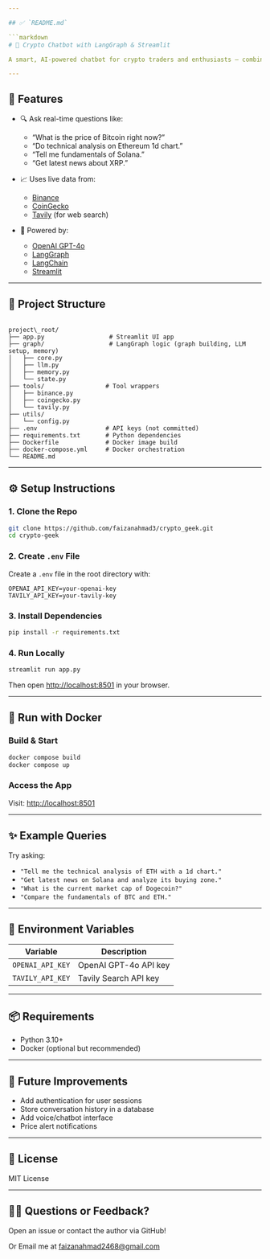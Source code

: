 ```yaml
---

## ✅ `README.md`

```markdown
# 🧠 Crypto Chatbot with LangGraph & Streamlit

A smart, AI-powered chatbot for crypto traders and enthusiasts — combining real-time market data, technical/fundamental analysis, and up-to-date news using tools like **Binance API**, **CoinGecko**, **Tavily**, and **OpenAI GPT-4o**. Built with LangGraph and Streamlit.

---
```


## 🚀 Features

- 🔍 Ask real-time questions like:
  - “What is the price of Bitcoin right now?”
  - “Do technical analysis on Ethereum 1d chart.”
  - “Tell me fundamentals of Solana.”
  - “Get latest news about XRP.”

- 📈 Uses live data from:
  - [Binance](https://www.binance.com/en)
  - [CoinGecko](https://www.coingecko.com/)
  - [Tavily](https://www.tavily.com/) (for web search)

- 🧠 Powered by:
  - [OpenAI GPT-4o](https://openai.com/gpt-4o)
  - [LangGraph](https://python.langgraph.dev/)
  - [LangChain](https://www.langchain.com/)
  - [Streamlit](https://streamlit.io/)

---

## 🧩 Project Structure

```

project\_root/
├── app.py                  # Streamlit UI app
├── graph/                  # LangGraph logic (graph building, LLM setup, memory)
│   ├── core.py
│   ├── llm.py
│   ├── memory.py
│   └── state.py
├── tools/                 # Tool wrappers
│   ├── binance.py
│   ├── coingecko.py
│   └── tavily.py
├── utils/
│   └── config.py
├── .env                   # API keys (not committed)
├── requirements.txt       # Python dependencies
├── Dockerfile             # Docker image build
├── docker-compose.yml     # Docker orchestration
└── README.md

````

---

## ⚙️ Setup Instructions

### 1. Clone the Repo

```bash
git clone https://github.com/faizanahmad3/crypto_geek.git
cd crypto-geek
````

### 2. Create `.env` File

Create a `.env` file in the root directory with:

```
OPENAI_API_KEY=your-openai-key
TAVILY_API_KEY=your-tavily-key
```

### 3. Install Dependencies

```bash
pip install -r requirements.txt
```

### 4. Run Locally

```bash
streamlit run app.py
```

Then open [http://localhost:8501](http://localhost:8501) in your browser.

---

## 🐳 Run with Docker

### Build & Start

```bash
docker compose build
docker compose up
```

### Access the App

Visit: [http://localhost:8501](http://localhost:8501)

---

## ✨ Example Queries

Try asking:

* `"Tell me the technical analysis of ETH with a 1d chart."`
* `"Get latest news on Solana and analyze its buying zone."`
* `"What is the current market cap of Dogecoin?"`
* `"Compare the fundamentals of BTC and ETH."`

---

## 🔐 Environment Variables

| Variable         | Description           |
| ---------------- | --------------------- |
| `OPENAI_API_KEY` | OpenAI GPT-4o API key |
| `TAVILY_API_KEY` | Tavily Search API key |

---

## 📦 Requirements

* Python 3.10+
* Docker (optional but recommended)

---

## 📌 Future Improvements

* Add authentication for user sessions
* Store conversation history in a database
* Add voice/chatbot interface
* Price alert notifications

---

## 📝 License

MIT License

---

## 🙋‍♀️ Questions or Feedback?

Open an issue or contact the author via GitHub!

Or Email me at faizanahmad2468@gmail.com
